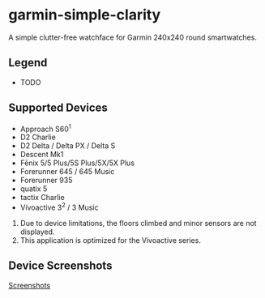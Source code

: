 # garmin-simple-clarity
A simple clutter-free watchface for Garmin 240x240 round smartwatches.

## Legend
* TODO

## Supported Devices
* Approach S60<sup>1</sup>
* D2 Charlie
* D2 Delta / Delta PX / Delta S 
* Descent Mk1
* Fēnix 5/5 Plus/5S Plus/5X/5X Plus
* Forerunner 645 / 645 Music
* Forerunner 935
* quatix 5
* tactix Charlie
* Vívoactive 3<sup>2</sup> / 3 Music

1. Due to device limitations, the floors climbed and minor sensors are not displayed.
2. This application is optimized for the Vívoactive series.

## Device Screenshots
[Screenshots](./devices/DeviceScreenshots.md)